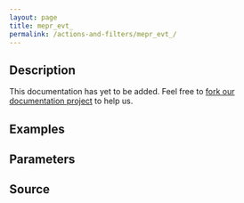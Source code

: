 ```yaml
---
layout: page
title: mepr_evt_
permalink: /actions-and-filters/mepr_evt_/
---
```


## Description

This documentation has yet to be added. Feel free to [fork our documentation project](https://github.com/caseproof/memberpress-docs) to help us.

## Examples


## Parameters


## Source

